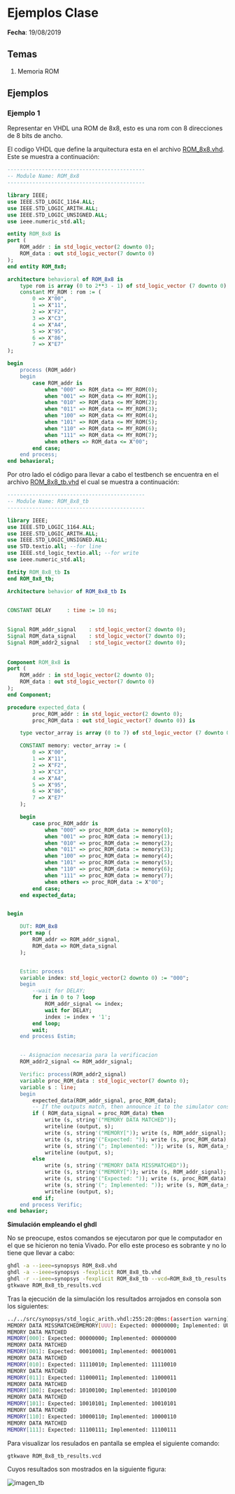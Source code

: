 # Ejemplos Clase #

**Fecha**: 19/08/2019

## Temas ##
1. Memoria ROM

## Ejemplos ##

### Ejemplo 1 ###
Representar en VHDL una ROM de 8x8, esto es una rom con 8 direcciones de 8 bits de ancho.

El codigo VHDL que define la arquitectura esta en el archivo [ROM_8x8.vhd](ROM_8x8.vhd). Este se muestra a continuación:


```VHDL
--------------------------------------------
-- Module Name: ROM_8x8
--------------------------------------------

library IEEE;
use IEEE.STD_LOGIC_1164.ALL;
use IEEE.STD_LOGIC_ARITH.ALL;
use IEEE.STD_LOGIC_UNSIGNED.ALL;
use ieee.numeric_std.all;

entity ROM_8x8 is 
port (
	ROM_addr : in std_logic_vector(2 downto 0);
	ROM_data : out std_logic_vector(7 downto 0)
);
end entity ROM_8x8;

architecture behavioral of ROM_8x8 is
	type rom is array (0 to 2**3 - 1) of std_logic_vector (7 downto 0);
	constant MY_ROM : rom := (
		0 => X"00",
		1 => X"11",
		2 => X"F2",
		3 => X"C3",
		4 => X"A4",
		5 => X"95",
		6 => X"86",
		7 => X"E7"
);

begin
	process (ROM_addr)
	begin
		case ROM_addr is
			when "000" => ROM_data <= MY_ROM(0);
			when "001" => ROM_data <= MY_ROM(1);
			when "010" => ROM_data <= MY_ROM(2);
			when "011" => ROM_data <= MY_ROM(3);
			when "100" => ROM_data <= MY_ROM(4);
			when "101" => ROM_data <= MY_ROM(5);
			when "110" => ROM_data <= MY_ROM(6);
			when "111" => ROM_data <= MY_ROM(7);
			when others => ROM_data <= X"00";
		end case;
	end process;
end behavioral;
```

Por otro lado el código para llevar a cabo el testbench se encuentra en el archivo [ROM_8x8_tb.vhd](ROM_8x8_tb.vhd) el cual se muestra a continuación:


```VHDL
--------------------------------------------
-- Module Name: ROM_8x8_tb
--------------------------------------------

library IEEE;
use IEEE.STD_LOGIC_1164.ALL;
use IEEE.STD_LOGIC_ARITH.ALL;
use IEEE.STD_LOGIC_UNSIGNED.ALL;
use STD.textio.all; --for line
use IEEE.std_logic_textio.all; --for write
use ieee.numeric_std.all;

Entity ROM_8x8_tb Is
end ROM_8x8_tb;

Architecture behavior of ROM_8x8_tb Is


CONSTANT DELAY     : time := 10 ns;
	
	
Signal ROM_addr_signal    : std_logic_vector(2 downto 0);
Signal ROM_data_signal    : std_logic_vector(7 downto 0);
Signal ROM_addr2_signal   : std_logic_vector(2 downto 0);
	
	
Component ROM_8x8 is 
port (
	ROM_addr : in std_logic_vector(2 downto 0);
	ROM_data : out std_logic_vector(7 downto 0)
);
end Component;

procedure expected_data (
		proc_ROM_addr : in std_logic_vector(2 downto 0);
		proc_ROM_data : out std_logic_vector(7 downto 0)) is	

	type vector_array is array (0 to 7) of std_logic_vector (7 downto 0);

	CONSTANT memory: vector_array := (
		0 => X"00",
		1 => X"11",
		2 => X"F2",
		3 => X"C3",
		4 => X"A4",
		5 => X"95",
		6 => X"86",
		7 => X"E7"
	);

	begin
		case proc_ROM_addr is
			when "000" => proc_ROM_data := memory(0);
			when "001" => proc_ROM_data := memory(1);
			when "010" => proc_ROM_data := memory(2);
			when "011" => proc_ROM_data := memory(3);
			when "100" => proc_ROM_data := memory(4);
			when "101" => proc_ROM_data := memory(5);
			when "110" => proc_ROM_data := memory(6);
			when "111" => proc_ROM_data := memory(7);
			when others => proc_ROM_data := X"00";
		end case;
	end expected_data;


begin

	DUT: ROM_8x8 
	port map (
		ROM_addr => ROM_addr_signal,
		ROM_data => ROM_data_signal
	);


	Estim: process
	variable index: std_logic_vector(2 downto 0) := "000";
    begin
		--wait for DELAY;	
        for i in 0 to 7 loop
            ROM_addr_signal <= index;
			wait for DELAY; 
			index := index + '1';  
		end loop;
		wait;
	end process Estim;


	-- Asignacion necesaria para la verificacion
	ROM_addr2_signal <= ROM_addr_signal;

	Verific: process(ROM_addr2_signal)
	variable proc_ROM_data : std_logic_vector(7 downto 0);
	variable s : line;
	begin	
		expected_data(ROM_addr_signal, proc_ROM_data);
		-- If the outputs match, then announce it to the simulator console.
		if ( ROM_data_signal = proc_ROM_data) then
			write (s, string'("MEMORY DATA MATCHED")); 
			writeline (output, s);
			write (s, string'("MEMORY[")); write (s, ROM_addr_signal); write (s, string'("]: "));
			write (s, string'("Expected: ")); write (s, proc_ROM_data);
            write (s, string'("; Implemented: ")); write (s, ROM_data_signal); 
			writeline (output, s);
		else
		    write (s, string'("MEMORY DATA MISSMATCHED")); 
		    write (s, string'("MEMORY[")); write (s, ROM_addr_signal); write (s, string'("]: "));
			write (s, string'("Expected: ")); write (s, proc_ROM_data);
            write (s, string'("; Implemented: ")); write (s, ROM_data_signal); 
			writeline (output, s);
		end if;	
	end process Verific; 
end behavior;
```

**Simulación empleando el ghdl**

No se preocupe, estos comandos se ejecutaron por que le computador en el que se hicieron no tenia Vivado. Por ello este proceso es sobrante y no lo tiene que llevar a cabo:

```bash
ghdl -a --ieee=synopsys ROM_8x8.vhd
ghdl -a --ieee=synopsys -fexplicit ROM_8x8_tb.vhd
ghdl -r --ieee=synopsys -fexplicit ROM_8x8_tb --vcd=ROM_8x8_tb_results.vcd 
gtkwave ROM_8x8_tb_results.vcd 
```

Tras la ejecución de la simulación los resultados arrojados en consola son los siguientes:

```bash
../../src/synopsys/std_logic_arith.vhdl:255:20:@0ms:(assertion warning): There is an 'U'|'X'|'W'|'Z'|'-' in an arithmetic operand, the result will be 'X'(es).
MEMORY DATA MISSMATCHEDMEMORY[UUU]: Expected: 00000000; Implemented: UUUUUUUU
MEMORY DATA MATCHED
MEMORY[000]: Expected: 00000000; Implemented: 00000000
MEMORY DATA MATCHED
MEMORY[001]: Expected: 00010001; Implemented: 00010001
MEMORY DATA MATCHED
MEMORY[010]: Expected: 11110010; Implemented: 11110010
MEMORY DATA MATCHED
MEMORY[011]: Expected: 11000011; Implemented: 11000011
MEMORY DATA MATCHED
MEMORY[100]: Expected: 10100100; Implemented: 10100100
MEMORY DATA MATCHED
MEMORY[101]: Expected: 10010101; Implemented: 10010101
MEMORY DATA MATCHED
MEMORY[110]: Expected: 10000110; Implemented: 10000110
MEMORY DATA MATCHED
MEMORY[111]: Expected: 11100111; Implemented: 11100111
```

Para visualizar los resulados en pantalla se emplea el siguiente comando:

```bash
gtkwave ROM_8x8_tb_results.vcd 
```

Cuyos resultados son mostrados en la siguiente figura:

![imagen_tb](rom_8x8_tb_results.png)
